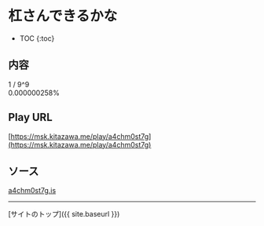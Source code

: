 # 杠さんできるかな

* TOC
{:toc}

## 内容
1 / 9^9  
0.000000258%

## Play URL

[https://msk.kitazawa.me/play/a4chm0st7g](https://msk.kitazawa.me/play/a4chm0st7g)

## ソース

[a4chm0st7g.is](https://github.com/elysion-pre/MisskeyPlay/blob/main/src/kitazawa/a4chm0st7g.is)

----

[サイトのトップ]({{ site.baseurl }})

